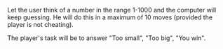 Let the user think of a number in the range 1-1000 and the computer will keep guessing. He will do this in
a maximum of 10 moves (provided the player is not cheating).

The player's task will be to answer "Too small", "Too big", "You win".